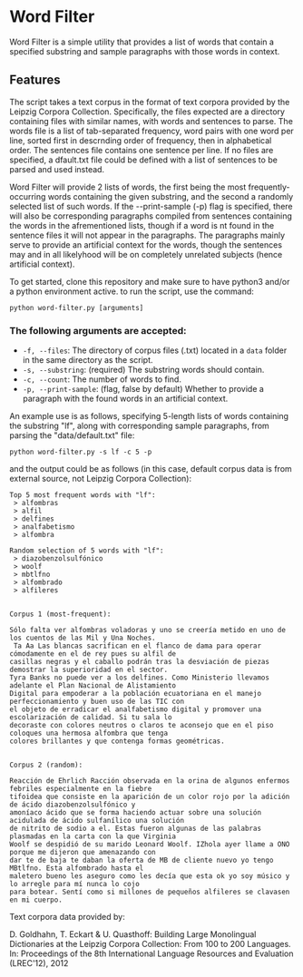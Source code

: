 # Word Filter

Word Filter is a simple utility that provides a list of words that contain a specified substring 
and sample paragraphs with those words in context.

## Features

The script takes a text corpus in the format of text corpora provided by the Leipzig Corpora Collection. 
Specifically, the files expected are a directory containing files with similar names, with words 
and sentences to parse. The words file is a list of tab-separated frequency, word pairs with one word 
per line, sorted first in descrnding order of frequency, then in alphabetical order. The sentences 
file contains one sentence per line. If no files are specified, a dfault.txt file could be defined with 
a list of sentences to be parsed and used instead.

Word Filter will provide 2 lists of words, the first being the most frequently-occurring words containing
the given substring, and the second a randomly selected list of such words. If the --print-sample (-p) flag 
is specified, there will also be corresponding paragraphs compiled from sentences containing the words in the
afrementioned lists, though if a word is nt found in the sentence files it will not appear in the paragraphs.
The paragraphs mainly serve to provide an artificial context for the words, though the sentences may and in 
all likelyhood will be on completely unrelated subjects (hence artificial context).

To get started, clone this repository and make sure to have python3 and/or a python environment active.
to run the script, use the command:

```python word-filter.py [arguments]```

### The following arguments are accepted:

- `-f, --files`: The directory of corpus files (.txt) located in a ```data``` folder in the same directory as the script.
- `-s, --substring`: (required) The substring words should contain.
- `-c, --count`: The number of words to find.
- `-p, --print-sample`: (flag, false by default) Whether to provide a paragraph with the found words in an artificial context.

An example use is as follows, specifying 5-length lists of words containing the substring "lf", 
along with corresponding sample paragraphs, from parsing the "data/default.txt" file:

```python word-filter.py -s lf -c 5 -p```

and the output could be as follows (in this case, default corpus data is from external source, not Leipzig Corpora Collection):

```
Top 5 most frequent words with "lf":
 > alfombras
 > alfil
 > delfines
 > analfabetismo
 > alfombra

Random selection of 5 words with "lf":
 > diazobenzolsulfónico
 > woolf
 > mbtlfno
 > alfombrado
 > alfileres


Corpus 1 (most-frequent):

Sólo falta ver alfombras voladoras y uno se creería metido en uno de los cuentos de las Mil y Una Noches.
 Ta Aa Las blancas sacrifican en el flanco de dama para operar cómodamente en el de rey pues su alfil de
casillas negras y el caballo podrán tras la desviación de piezas demostrar la superioridad en el sector.
Tyra Banks no puede ver a los delfines. Como Ministerio llevamos adelante el Plan Nacional de Alistamiento
Digital para empoderar a la población ecuatoriana en el manejo perfeccionamiento y buen uso de las TIC con
el objeto de erradicar el analfabetismo digital y promover una escolarización de calidad. Si tu sala lo
decoraste con colores neutros o claros te aconsejo que en el piso coloques una hermosa alfombra que tenga
colores brillantes y que contenga formas geométricas. 


Corpus 2 (random):

Reacción de Ehrlich Racción observada en la orina de algunos enfermos febriles especialmente en la fiebre
tifoidea que consiste en la aparición de un color rojo por la adición de ácido diazobenzolsulfónico y
amoníaco ácido que se forma haciendo actuar sobre una solución acidulada de ácido sulfanílico una solución
de nitrito de sodio a el. Estas fueron algunas de las palabras plasmadas en la carta con la que Virginia
Woolf se despidió de su marido Leonard Woolf. IZhola ayer llame a ONO porque me dijeron que amenazando con
dar te de baja te daban la oferta de MB de cliente nuevo yo tengo MBtlfno. Esta alfombrado hasta el
maletero bueno les aseguro como les decía que esta ok yo soy músico y lo arregle para mí nunca lo cojo
para botear. Sentí como si millones de pequeños alfileres se clavasen en mi cuerpo.
```

Text corpora data provided by: 

D. Goldhahn, T. Eckart & U. Quasthoff: Building Large Monolingual Dictionaries at the Leipzig Corpora Collection: From 100 to 200 Languages.
In: Proceedings of the 8th International Language Resources and Evaluation (LREC'12), 2012
